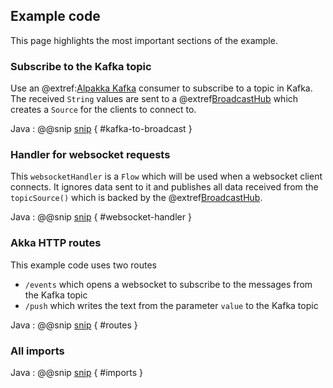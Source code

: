 ## Example code

This page highlights the most important sections of the example.

### Subscribe to the Kafka topic

Use an @extref:[Alpakka Kafka](alpakka-kafka:) consumer to subscribe to a topic in Kafka. The received `String` values are sent to a @extref[BroadcastHub](akka:stream/stream-dynamic.html#using-the-broadcasthub) which creates a `Source` for the clients to connect to.

Java
: @@snip [snip](/src/main/java/samples/javadsl/Main.java) { #kafka-to-broadcast }

### Handler for websocket requests

This `websocketHandler` is a `Flow` which will be used when a websocket client connects. It ignores data sent to it and publishes all data received from the `topicSource()` which is backed by the @extref[BroadcastHub](akka:stream/stream-dynamic.html#using-the-broadcasthub).

Java
: @@snip [snip](/src/main/java/samples/javadsl/Main.java) { #websocket-handler }

### Akka HTTP routes

This example code uses two routes
* `/events` which opens a websocket to subscribe to the messages from the Kafka topic
* `/push` which writes the text from the parameter `value` to the Kafka topic

Java
: @@snip [snip](/src/main/java/samples/javadsl/Main.java) { #routes }

### All imports

Java
: @@snip [snip](/src/main/java/samples/javadsl/Main.java) { #imports }

